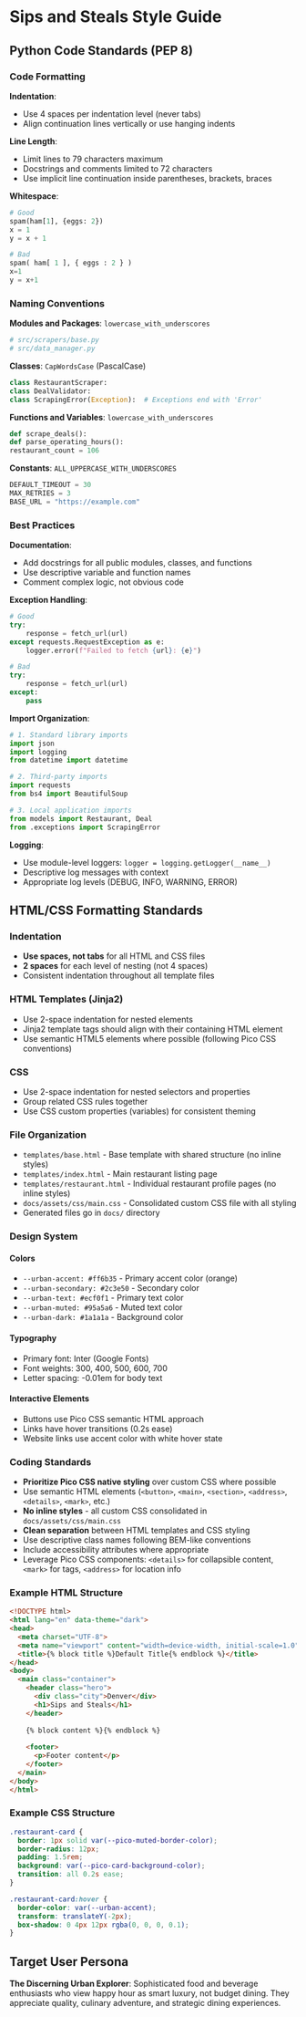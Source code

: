 # Sips and Steals Style Guide

## Python Code Standards (PEP 8)

### Code Formatting

**Indentation**:
- Use 4 spaces per indentation level (never tabs)
- Align continuation lines vertically or use hanging indents

**Line Length**:
- Limit lines to 79 characters maximum
- Docstrings and comments limited to 72 characters
- Use implicit line continuation inside parentheses, brackets, braces

**Whitespace**:
```python
# Good
spam(ham[1], {eggs: 2})
x = 1
y = x + 1

# Bad
spam( ham[ 1 ], { eggs : 2 } )
x=1
y = x+1
```

### Naming Conventions

**Modules and Packages**: `lowercase_with_underscores`
```python
# src/scrapers/base.py
# src/data_manager.py
```

**Classes**: `CapWordsCase` (PascalCase)
```python
class RestaurantScraper:
class DealValidator:
class ScrapingError(Exception):  # Exceptions end with 'Error'
```

**Functions and Variables**: `lowercase_with_underscores`
```python
def scrape_deals():
def parse_operating_hours():
restaurant_count = 106
```

**Constants**: `ALL_UPPERCASE_WITH_UNDERSCORES`
```python
DEFAULT_TIMEOUT = 30
MAX_RETRIES = 3
BASE_URL = "https://example.com"
```

### Best Practices

**Documentation**:
- Add docstrings for all public modules, classes, and functions
- Use descriptive variable and function names
- Comment complex logic, not obvious code

**Exception Handling**:
```python
# Good
try:
    response = fetch_url(url)
except requests.RequestException as e:
    logger.error(f"Failed to fetch {url}: {e}")

# Bad
try:
    response = fetch_url(url)
except:
    pass
```

**Import Organization**:
```python
# 1. Standard library imports
import json
import logging
from datetime import datetime

# 2. Third-party imports
import requests
from bs4 import BeautifulSoup

# 3. Local application imports
from models import Restaurant, Deal
from .exceptions import ScrapingError
```

**Logging**:
- Use module-level loggers: `logger = logging.getLogger(__name__)`
- Descriptive log messages with context
- Appropriate log levels (DEBUG, INFO, WARNING, ERROR)

## HTML/CSS Formatting Standards

### Indentation
- **Use spaces, not tabs** for all HTML and CSS files
- **2 spaces** for each level of nesting (not 4 spaces)
- Consistent indentation throughout all template files

### HTML Templates (Jinja2)
- Use 2-space indentation for nested elements
- Jinja2 template tags should align with their containing HTML element
- Use semantic HTML5 elements where possible (following Pico CSS conventions)

### CSS
- Use 2-space indentation for nested selectors and properties
- Group related CSS rules together
- Use CSS custom properties (variables) for consistent theming

### File Organization
- `templates/base.html` - Base template with shared structure (no inline styles)
- `templates/index.html` - Main restaurant listing page
- `templates/restaurant.html` - Individual restaurant profile pages (no inline styles)
- `docs/assets/css/main.css` - Consolidated custom CSS file with all styling
- Generated files go in `docs/` directory

### Design System

#### Colors
- `--urban-accent: #ff6b35` - Primary accent color (orange)
- `--urban-secondary: #2c3e50` - Secondary color
- `--urban-text: #ecf0f1` - Primary text color
- `--urban-muted: #95a5a6` - Muted text color
- `--urban-dark: #1a1a1a` - Background color

#### Typography
- Primary font: Inter (Google Fonts)
- Font weights: 300, 400, 500, 600, 700
- Letter spacing: -0.01em for body text

#### Interactive Elements
- Buttons use Pico CSS semantic HTML approach
- Links have hover transitions (0.2s ease)
- Website links use accent color with white hover state

### Coding Standards
- **Prioritize Pico CSS native styling** over custom CSS where possible
- Use semantic HTML elements (`<button>`, `<main>`, `<section>`, `<address>`, `<details>`, `<mark>`, etc.)
- **No inline styles** - all custom CSS consolidated in `docs/assets/css/main.css`
- **Clean separation** between HTML templates and CSS styling
- Use descriptive class names following BEM-like conventions
- Include accessibility attributes where appropriate
- Leverage Pico CSS components: `<details>` for collapsible content, `<mark>` for tags, `<address>` for location info

### Example HTML Structure
```html
<!DOCTYPE html>
<html lang="en" data-theme="dark">
<head>
  <meta charset="UTF-8">
  <meta name="viewport" content="width=device-width, initial-scale=1.0">
  <title>{% block title %}Default Title{% endblock %}</title>
</head>
<body>
  <main class="container">
    <header class="hero">
      <div class="city">Denver</div>
      <h1>Sips and Steals</h1>
    </header>
    
    {% block content %}{% endblock %}
    
    <footer>
      <p>Footer content</p>
    </footer>
  </main>
</body>
</html>
```

### Example CSS Structure
```css
.restaurant-card {
  border: 1px solid var(--pico-muted-border-color);
  border-radius: 12px;
  padding: 1.5rem;
  background: var(--pico-card-background-color);
  transition: all 0.2s ease;
}

.restaurant-card:hover {
  border-color: var(--urban-accent);
  transform: translateY(-2px);
  box-shadow: 0 4px 12px rgba(0, 0, 0, 0.1);
}
```

## Target User Persona
**The Discerning Urban Explorer**: Sophisticated food and beverage enthusiasts who view happy hour as smart luxury, not budget dining. They appreciate quality, culinary adventure, and strategic dining experiences.